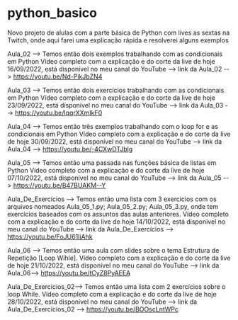 # python_basico
Novo projeto de alulas com a parte básica de Python com lives as sextas na Twitch, onde aqui farei uma explicação rápida e resolverei alguns exemplos

Aula_02 --> 
Temos então dois exemplos trabalhando com as condicionais em Python
Vídeo completo com a explicação e do corte da live de hoje 16/09/2022, está disponível no meu canal do YouTube
--> link da Aula_02 --> https://youtu.be/Nd-PikJbZN4

Aula_03 --> 
Temos então dois exercícios trabalhando com as condicionais em Python
Vídeo completo com a explicação e do corte da live de hoje 23/09/2022, está disponível no meu canal do YouTube
--> link da Aula_03 --> https://youtu.be/IqqrXXmIkF0

Aula_04 --> 
Temos então três exemplos trabalhando com o loop for e as condicionais em Python
Vídeo completo com a explicação e do corte da live de hoje 30/09/2022, está disponível no meu canal do YouTube
--> link da Aula_04 --> https://youtu.be/-4CXwDTJblg

Aula_05 --> 
Temos então uma passada nas funções básica de listas em Python
Vídeo completo com a explicação e do corte da live de hoje 07/10/2022, está disponível no meu canal do YouTube
--> link da Aula_05 --> https://youtu.be/B47BUAKM--Y

Aula_De_Exercícios --> 
Temos então uma lista com 3 exercícios com os arquivos nomeados Aula_05_1.py; Aula_05_2.py; Aula_05_3.py, onde 
tem exercícios baseados com os assuntos das aulas anteriores.
Vídeo completo com a explicação e do corte da live de hoje 14/10/2022, está disponível no meu canal do YouTube
--> link da Aula_De_Exercícios --> https://youtu.be/FoJU61IiAhk

Aula_06 --> 
Temos então uma aula com slides sobre o tema Estrutura de Repetição [Loop Wihle].
Vídeo completo com a explicação e do corte da live de hoje 21/10/2022, está disponível no meu canal do YouTube
--> link da Aula_06--> https://youtu.be/tCyZ8PyAEEA

Aula_De_Exercícios_02--> 
Temos então uma lista com 2 exercícios sobre o loop While.
Vídeo completo com a explicação e do corte da live de hoje 28/10/2022, está disponível no meu canal do YouTube
--> link da Aula_De_Exercícios_02 --> https://youtu.be/BOOscLntWPc
